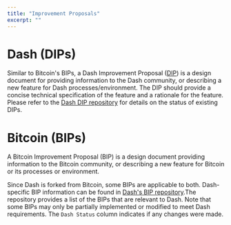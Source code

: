 ```yaml
---
title: "Improvement Proposals"
excerpt: ""
---
```

# Dash (DIPs)

Similar to Bitcoin's BIPs, a Dash Improvement Proposal ([DIP](https://github.com/dashpay/dips)) is a design document for providing information to the Dash community, or describing a new feature for Dash processes/environment. The DIP should provide a concise technical specification of the feature and a rationale for the feature. Please refer to the <a href="https://github.com/dashpay/dips/blob/master/README.md" target="_blank">Dash DIP repository</a> for details on the status of existing DIPs.

# Bitcoin (BIPs)

A Bitcoin Improvement Proposal (BIP) is a design document providing information to the Bitcoin community, or describing a new feature for Bitcoin or its processes or environment.

Since Dash is forked from Bitcoin, some BIPs are applicable to both. Dash-specific BIP information can be found in <a href="https://github.com/dashevo/bips/blob/master/README.mediawiki" target="_blank">Dash's BIP repository</a>.The repository provides a list of the BIPs that are relevant to Dash. Note that some BIPs may only be partially implemented or modified to meet Dash requirements. The `Dash Status` column indicates if any changes were made.
